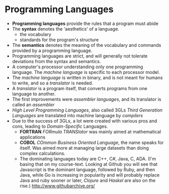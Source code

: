 # Programming Languages
*	**Programming languages** provide the rules that a program must abide
* The **syntax** denotes the 'aesthetics' of a language.
	* the vocabulary
	* standards for the program's structure
* The **semantics** denotes the meaning of the vocabulary and commands provided by a programming language.
* Programming languages are strict, and will generally not tolerate deviations from the syntax and semantics.
* A computer's processor understanding only one programming language. The *machine language* is specific to each processor model.
* The *machine language* is written in binary, and is not meant for humans to write, and so a *translator* is needed.
* A *translator* is a program itself, that converts programs from one language to another.
* The first improvements were *assembler languages*, and its translator is called an *assembler*
* *High Level Programming Languages*, also called 3GLs *Third Generation Languages* are translated into machine language by *compilers*
* Due to the success of 3GLs, a lot were created with various pros and cons, leading to *Domain-Specific* Languages.
	* **FORTRAN** *FORmula TRANSlator* was mainly aimed at mathematical applications
	* **COBOL** *COmmon Business Oriented Language*, the name speaks for itself. Was aimed more at managing large datasets than doing complex calculations.
	* The dominating languages today are C++, C#, Java, C, ADA. (I'm basing that on my course-text. Looking at Github you will see that Javascript is the dominant language, followed by Ruby, and then Java, while Go is increasing in popularity and will probably replace Java and ruby sooner or later, *Clojure* and *Haskel* are also on the rise.) http://www.githubarchive.org/
